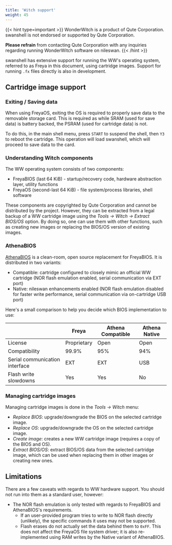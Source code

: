 ```yaml
---
title: 'Witch support'
weight: 45
---
```


{{< hint type=important >}}
WonderWitch is a product of Qute Corporation. swanshell is not endorsed or supported by Qute Corporation.

**Please refrain** from contacting Qute Corporation with any inquiries regarding running WonderWitch software on nileswan.
{{< /hint >}}

swanshell has extensive support for running the WW's operating system, referred to as Freya in this document, using cartridge images.
Support for running `.fx` files directly is also in development.

## Cartridge image support

### Exiting / Saving data

When using FreyaOS, exiting the OS is required to properly save data to the removable storage card. This is required as while SRAM (used for save data) is
battery backed, the PSRAM (used for cartridge data) is not. 

To do this, in the main shell menu, press `START` to suspend the shell, then `Y3` to reboot the cartridge. This operation will load swanshell, which will proceed to save data to the card.

### Understanding Witch components

The WW operating system consists of two components:

- FreyaBIOS (last 64 KiB) - startup/recovery code, hardware abstraction layer, utility functions
- FreyaOS (second-last 64 KiB) - file system/process libraries, shell software

These components are copyrighted by Qute Corporation and cannot be distributed by the project. However, they can be extracted from
a legal backup of a WW cartridge image using the *Tools -> Witch -> Extract BIOS/OS* option. By doing so, one can use them
with other functions, such as creating new images or replacing the BIOS/OS version of existing images.

### AthenaBIOS

[AthenaBIOS](https://github.com/OpenWitch/AthenaOS) is a clean-room, open source replacement for FreyaBIOS. It is distributed
in two variants:

- Compatible: cartridge configured to closely mimic an official WW cartridge (NOR flash emulation enabled, serial communication via EXT port)
- Native: nileswan enhancements enabled (NOR flash emulation disabled for faster write performance, serial communication via on-cartridge USB port)

Here's a small comparison to help you decide which BIOS implementation to use:

|   | Freya | Athena Compatible | Athena Native |
| - | ----- | ----------------- | ------------- |
| License | Proprietary | Open | Open |
| Compatibility | 99.9% | 95% | 94% |
| Serial communication interface | EXT | EXT | USB |
| Flash write slowdowns | Yes | Yes | No |

### Managing cartridge images

Managing cartridge images is done in the *Tools -> Witch* menu:

- *Replace BIOS*: upgrade/downgrade the BIOS on the selected cartridge image.
- *Replace OS*: upgrade/downgrade the OS on the selected cartridge image.
- *Create image*: creates a new WW cartridge image (requires a copy of the BIOS and OS).
- *Extract BIOS/OS*: extract BIOS/OS data from the selected cartridge image, which can be used when replacing them in other images or creating new ones.

## Limitations

There are a few caveats with regards to WW hardware support. You should not run into them as a standard user, however:

- The NOR flash emulation is only tested with regards to FreyaBIOS and AthenaBIOS's requirements.
  - If an user-provided program tries to write to NOR flash directly (unlikely), the specific commands it uses may not be supported.
  - Flash erases do not actually set the data behind them to `0xFF`. This does not affect the FreyaOS file system driver; it is also re-implemented using RAM writes by the Native variant of AthenaBIOS.
